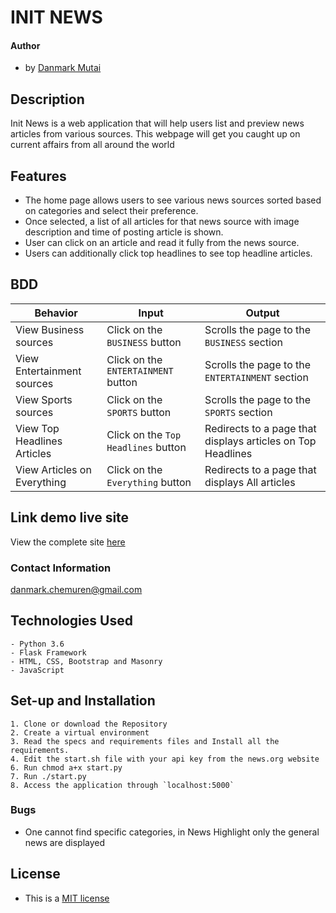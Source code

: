 # INIT NEWS

#### Author

- by [Danmark Mutai](https://dnmrk4.github.io/portfolio/)

## Description

Init News is a web application that will help users list and preview news articles from various sources.
This webpage will get you caught up on current affairs from all around the world

## Features

- The home page allows users to see various news sources sorted based on categories and select their preference.
- Once selected, a list of all articles for that news source with image description and time of posting article is shown.
- User can click on an article and read it fully from the news source.
- Users can additionally click top headlines to see top headline articles.

## BDD

| Behavior            | Input                         | Output                        | 
| ------------------- | ----------------------------- | ----------------------------- |
| View Business sources | Click on the `BUSINESS` button | Scrolls the page to the `BUSINESS` section |
| View Entertainment sources | Click on the `ENTERTAINMENT` button | Scrolls the page to the `ENTERTAINMENT` section |
| View Sports sources | Click on the `SPORTS` button | Scrolls the page to the `SPORTS` section |
| View Top Headlines Articles | Click on the `Top Headlines` button | Redirects to a page that displays articles on Top Headlines |
| View Articles on Everything | Click on the `Everything` button | Redirects to a page that displays All articles |

## Link demo live site

View the complete site [here](https://initnews.herokuapp.com/)

### Contact Information

[danmark.chemuren@gmail.com](gmail.com)

## Technologies Used

    - Python 3.6
    - Flask Framework
    - HTML, CSS, Bootstrap and Masonry
    - JavaScript

## Set-up and Installation

    1. Clone or download the Repository
    2. Create a virtual environment
    3. Read the specs and requirements files and Install all the requirements.
    4. Edit the start.sh file with your api key from the news.org website
    6. Run chmod a+x start.py
    7. Run ./start.py
    8. Access the application through `localhost:5000`

### Bugs

- One cannot find specific categories, in News Highlight only the general news are displayed

## License

 - This is a [MIT license](/LICENSE)